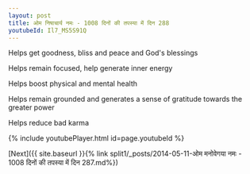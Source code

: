 ```yaml
---
layout: post
title: ओम निषाचार्य नमः - 1008 दिनों की तपस्या में दिन 288
youtubeId: Il7_MS5S91Q
---
```

 
 
Helps get goodness, bliss and peace and God's blessings
 
Helps remain focused, help generate inner energy 
 
Helps boost physical and mental health 
 
Helps remain grounded and generates a sense of gratitude towards the greater power 
 
Helps reduce bad karma
 
 
 
 


{% include youtubePlayer.html id=page.youtubeId %}
 
[Next]({{ site.baseurl }}{% link  split1/_posts/2014-05-11-ओम मनोवेगया नमः - 1008 दिनों की तपस्या में दिन 287.md%})
 
